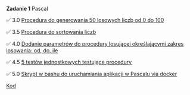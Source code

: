 **Zadanie 1** Pascal

:white_check_mark: 3.0 [Procedura do generowania 50 losowych liczb od 0 do 100](https://github.com/rtsncs/projektowanie-obiektowe/commit/31680e606f8ea01cdcbf84cd9752e1202ef35135)

:white_check_mark: 3.5 [Procedura do sortowania liczb](https://github.com/rtsncs/projektowanie-obiektowe/commit/31680e606f8ea01cdcbf84cd9752e1202ef35135)

:white_check_mark: 4.0 [Dodanie parametrów do procedury losującej określającymi zakres losowania: od, do, ile](https://github.com/rtsncs/projektowanie-obiektowe/commit/31680e606f8ea01cdcbf84cd9752e1202ef35135)

:white_check_mark: 4.5 [5 testów jednostkowych testujące procedury](https://github.com/rtsncs/projektowanie-obiektowe/commit/31680e606f8ea01cdcbf84cd9752e1202ef35135)

:white_check_mark: 5.0 [Skrypt w bashu do uruchamiania aplikacji w Pascalu via docker](https://github.com/rtsncs/projektowanie-obiektowe/commit/31680e606f8ea01cdcbf84cd9752e1202ef35135)

[Kod](https://github.com/rtsncs/projektowanie-obiektowe/tree/master/1_pascal)

